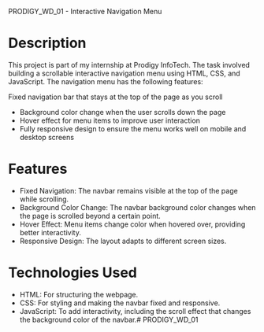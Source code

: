 PRODIGY_WD_01 - Interactive Navigation Menu
# Description
This project is part of my internship at Prodigy InfoTech. The task involved building a scrollable interactive navigation menu using HTML, CSS, and JavaScript.
The navigation menu has the following features:

Fixed navigation bar that stays at the top of the page as you scroll
* Background color change when the user scrolls down the page
* Hover effect for menu items to improve user interaction
* Fully responsive design to ensure the menu works well on mobile and desktop screens
# Features
* Fixed Navigation: The navbar remains visible at the top of the page while scrolling.
* Background Color Change: The navbar background color changes when the page is scrolled beyond a certain point.
* Hover Effect: Menu items change color when hovered over, providing better interactivity.
* Responsive Design: The layout adapts to different screen sizes.
# Technologies Used
* HTML: For structuring the webpage.
* CSS: For styling and making the navbar fixed and responsive.
* JavaScript: To add interactivity, including the scroll effect that changes the background color of the navbar.# PRODIGY_WD_01
